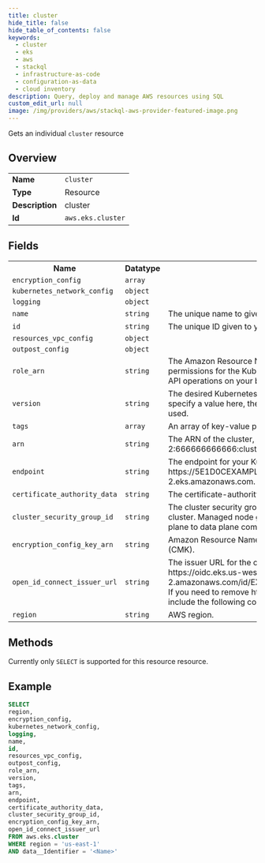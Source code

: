 ```yaml
---
title: cluster
hide_title: false
hide_table_of_contents: false
keywords:
  - cluster
  - eks
  - aws
  - stackql
  - infrastructure-as-code
  - configuration-as-data
  - cloud inventory
description: Query, deploy and manage AWS resources using SQL
custom_edit_url: null
image: /img/providers/aws/stackql-aws-provider-featured-image.png
---
```

Gets an individual <code>cluster</code> resource

## Overview
<table><tbody>
<tr><td><b>Name</b></td><td><code>cluster</code></td></tr>
<tr><td><b>Type</b></td><td>Resource</td></tr>
<tr><td><b>Description</b></td><td>cluster</td></tr>
<tr><td><b>Id</b></td><td><code>aws.eks.cluster</code></td></tr>
</tbody></table>

## Fields
<table><tbody>
<tr><th>Name</th><th>Datatype</th><th>Description</th></tr>
<tr><td><code>encryption_config</code></td><td><code>array</code></td><td></td></tr>
<tr><td><code>kubernetes_network_config</code></td><td><code>object</code></td><td></td></tr>
<tr><td><code>logging</code></td><td><code>object</code></td><td></td></tr>
<tr><td><code>name</code></td><td><code>string</code></td><td>The unique name to give to your cluster.</td></tr>
<tr><td><code>id</code></td><td><code>string</code></td><td>The unique ID given to your cluster.</td></tr>
<tr><td><code>resources_vpc_config</code></td><td><code>object</code></td><td></td></tr>
<tr><td><code>outpost_config</code></td><td><code>object</code></td><td></td></tr>
<tr><td><code>role_arn</code></td><td><code>string</code></td><td>The Amazon Resource Name (ARN) of the IAM role that provides permissions for the Kubernetes control plane to make calls to AWS API operations on your behalf.</td></tr>
<tr><td><code>version</code></td><td><code>string</code></td><td>The desired Kubernetes version for your cluster. If you don't specify a value here, the latest version available in Amazon EKS is used.</td></tr>
<tr><td><code>tags</code></td><td><code>array</code></td><td>An array of key-value pairs to apply to this resource.</td></tr>
<tr><td><code>arn</code></td><td><code>string</code></td><td>The ARN of the cluster, such as arn:aws:eks:us-west-2:666666666666:cluster&#x2F;prod.</td></tr>
<tr><td><code>endpoint</code></td><td><code>string</code></td><td>The endpoint for your Kubernetes API server, such as https:&#x2F;&#x2F;5E1D0CEXAMPLEA591B746AFC5AB30262.yl4.us-west-2.eks.amazonaws.com.</td></tr>
<tr><td><code>certificate_authority_data</code></td><td><code>string</code></td><td>The certificate-authority-data for your cluster.</td></tr>
<tr><td><code>cluster_security_group_id</code></td><td><code>string</code></td><td>The cluster security group that was created by Amazon EKS for the cluster. Managed node groups use this security group for control plane to data plane communication.</td></tr>
<tr><td><code>encryption_config_key_arn</code></td><td><code>string</code></td><td>Amazon Resource Name (ARN) or alias of the customer master key (CMK).</td></tr>
<tr><td><code>open_id_connect_issuer_url</code></td><td><code>string</code></td><td>The issuer URL for the cluster's OIDC identity provider, such as https:&#x2F;&#x2F;oidc.eks.us-west-2.amazonaws.com&#x2F;id&#x2F;EXAMPLED539D4633E53DE1B716D3041E. If you need to remove https:&#x2F;&#x2F; from this output value, you can include the following code in your template.</td></tr>
<tr><td><code>region</code></td><td><code>string</code></td><td>AWS region.</td></tr>

</tbody></table>

## Methods
Currently only <code>SELECT</code> is supported for this resource resource.

## Example
```sql
SELECT
region,
encryption_config,
kubernetes_network_config,
logging,
name,
id,
resources_vpc_config,
outpost_config,
role_arn,
version,
tags,
arn,
endpoint,
certificate_authority_data,
cluster_security_group_id,
encryption_config_key_arn,
open_id_connect_issuer_url
FROM aws.eks.cluster
WHERE region = 'us-east-1'
AND data__Identifier = '<Name>'
```
